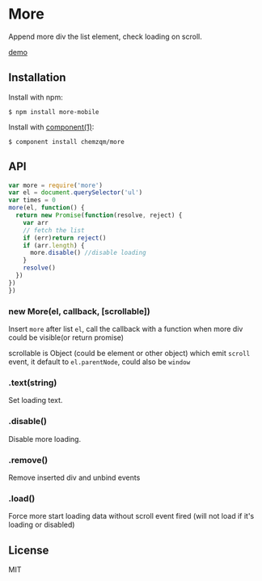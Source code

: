 # More

Append more div the list element, check loading on scroll.

[demo](http://chemzqm.github.io/more/)

## Installation

Install with npm:

    $ npm install more-mobile

Install with [component(1)](http://component.io):

    $ component install chemzqm/more

## API

```js
var more = require('more')
var el = document.querySelector('ul')
var times = 0
more(el, function() {
  return new Promise(function(resolve, reject) {
    var arr
    // fetch the list
    if (err)return reject()
    if (arr.length) {
      more.disable() //disable loading
    }
    resolve()
  })
})
})
```

### new More(el, callback, [scrollable])

Insert `more` after list `el`, call the callback with a function when more div could be visible(or return promise)

scrollable is Object (could be element or other object) which emit `scroll` event, it default to `el.parentNode`, could also be `window`

### .text(string)

Set loading text.

### .disable()

Disable more loading.

### .remove()

Remove inserted div and unbind events

### .load()

Force more start loading data without scroll event fired (will not load if it's loading or disabled)

## License

MIT
